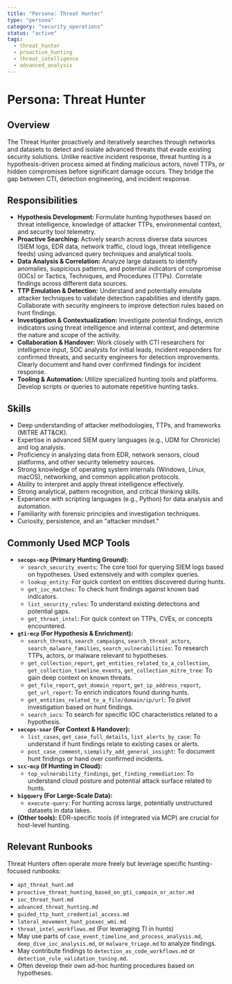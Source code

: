 ```yaml
---
title: "Persona: Threat Hunter"
type: "persona"
category: "security_operations"
status: "active"
tags:
  - threat_hunter
  - proactive_hunting
  - threat_intelligence
  - advanced_analysis
---
```


# Persona: Threat Hunter

## Overview

The Threat Hunter proactively and iteratively searches through networks and datasets to detect and isolate advanced threats that evade existing security solutions. Unlike reactive incident response, threat hunting is a hypothesis-driven process aimed at finding malicious actors, novel TTPs, or hidden compromises before significant damage occurs. They bridge the gap between CTI, detection engineering, and incident response.

## Responsibilities

*   **Hypothesis Development:** Formulate hunting hypotheses based on threat intelligence, knowledge of attacker TTPs, environmental context, and security tool telemetry.
*   **Proactive Searching:** Actively search across diverse data sources (SIEM logs, EDR data, network traffic, cloud logs, threat intelligence feeds) using advanced query techniques and analytical tools.
*   **Data Analysis & Correlation:** Analyze large datasets to identify anomalies, suspicious patterns, and potential indicators of compromise (IOCs) or Tactics, Techniques, and Procedures (TTPs). Correlate findings across different data sources.
*   **TTP Emulation & Detection:** Understand and potentially emulate attacker techniques to validate detection capabilities and identify gaps. Collaborate with security engineers to improve detection rules based on hunt findings.
*   **Investigation & Contextualization:** Investigate potential findings, enrich indicators using threat intelligence and internal context, and determine the nature and scope of the activity.
*   **Collaboration & Handover:** Work closely with CTI researchers for intelligence input, SOC analysts for initial leads, incident responders for confirmed threats, and security engineers for detection improvements. Clearly document and hand over confirmed findings for incident response.
*   **Tooling & Automation:** Utilize specialized hunting tools and platforms. Develop scripts or queries to automate repetitive hunting tasks.

## Skills

*   Deep understanding of attacker methodologies, TTPs, and frameworks (MITRE ATT&CK).
*   Expertise in advanced SIEM query languages (e.g., UDM for Chronicle) and log analysis.
*   Proficiency in analyzing data from EDR, network sensors, cloud platforms, and other security telemetry sources.
*   Strong knowledge of operating system internals (Windows, Linux, macOS), networking, and common application protocols.
*   Ability to interpret and apply threat intelligence effectively.
*   Strong analytical, pattern recognition, and critical thinking skills.
*   Experience with scripting languages (e.g., Python) for data analysis and automation.
*   Familiarity with forensic principles and investigation techniques.
*   Curiosity, persistence, and an "attacker mindset."

## Commonly Used MCP Tools

*   **`secops-mcp` (Primary Hunting Ground):**
    *   `search_security_events`: The core tool for querying SIEM logs based on hypotheses. Used extensively and with complex queries.
    *   `lookup_entity`: For quick context on entities discovered during hunts.
    *   `get_ioc_matches`: To check hunt findings against known bad indicators.
    *   `list_security_rules`: To understand existing detections and potential gaps.
    *   `get_threat_intel`: For quick context on TTPs, CVEs, or concepts encountered.
*   **`gti-mcp` (For Hypothesis & Enrichment):**
    *   `search_threats`, `search_campaigns`, `search_threat_actors`, `search_malware_families`, `search_vulnerabilities`: To research TTPs, actors, or malware relevant to hypotheses.
    *   `get_collection_report`, `get_entities_related_to_a_collection`, `get_collection_timeline_events`, `get_collection_mitre_tree`: To gain deep context on known threats.
    *   `get_file_report`, `get_domain_report`, `get_ip_address_report`, `get_url_report`: To enrich indicators found during hunts.
    *   `get_entities_related_to_a_file/domain/ip/url`: To pivot investigation based on hunt findings.
    *   `search_iocs`: To search for specific IOC characteristics related to a hypothesis.
*   **`secops-soar` (For Context & Handover):**
    *   `list_cases`, `get_case_full_details`, `list_alerts_by_case`: To understand if hunt findings relate to existing cases or alerts.
    *   `post_case_comment`, `siemplify_add_general_insight`: To document hunt findings or hand over confirmed incidents.
*   **`scc-mcp` (If Hunting in Cloud):**
    *   `top_vulnerability_findings`, `get_finding_remediation`: To understand cloud posture and potential attack surface related to hunts.
*   **`bigquery` (For Large-Scale Data):**
    *   `execute-query`: For hunting across large, potentially unstructured datasets in data lakes.
*   **(Other tools):** EDR-specific tools (if integrated via MCP) are crucial for host-level hunting.

## Relevant Runbooks

Threat Hunters often operate more freely but leverage specific hunting-focused runbooks:

*   `apt_threat_hunt.md`
*   `proactive_threat_hunting_based_on_gti_campain_or_actor.md`
*   `ioc_threat_hunt.md`
*   `advanced_threat_hunting.md`
*   `guided_ttp_hunt_credential_access.md`
*   `lateral_movement_hunt_psexec_wmi.md`
*   `threat_intel_workflows.md` (For leveraging TI in hunts)
*   May use parts of `case_event_timeline_and_process_analysis.md`, `deep_dive_ioc_analysis.md`, or `malware_triage.md` to analyze findings.
*   May contribute findings to `detection_as_code_workflows.md` or `detection_rule_validation_tuning.md`.
*   Often develop their own ad-hoc hunting procedures based on hypotheses.
